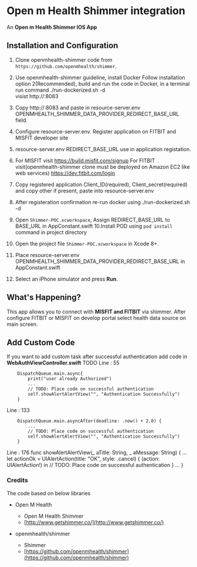 Open m Health Shimmer integration
=================================

An **Open m Health Shimmer IOS App** 


## Installation and Configuration

1. Clone openmhealth-shimmer code from `https://github.com/openmhealth/shimmer`.
2. Use openmhealth-shimmer guideline, install Docker
   Follow installation option 2(Recommended), build and run the code in Docker, in a terminal run command
   ./run-dockerized.sh -d  
   visist http://<shimmer-host>:8083
3. Copy http://<shimmer-host>:8083 and paste in resource-server.env OPENMHEALTH_SHIMMER_DATA_PROVIDER_REDIRECT_BASE_URL field.
4. Configure resource-server.env. Register application on FITBIT and  MISFIT developer site
5. resource-server.env REDIRECT_BASE_URL use in application registation.
6. For MISFIT visit 
	https://build.misfit.com/signup
   For FITBIT visit(opennhealth-shimmer clone must be deployed on Amazon EC2 like web services) 
    https://dev.fitbit.com/login
7. Copy registered application Client_ID(required), Client_secret(required) and copy other if present, paste into resource-server.env
8. After registeration confirmation re-run docker using 
   ./run-dockerized.sh -d

9. Open `Shimmer-POC.xcworkspace`, Assign REDIRECT_BASE_URL to BASE_URL in AppConstant.swift
10.Install POD using `pod install` command in project directory
11. Open the project file `Shimmer-POC.xcworkspace` in Xcode 8+.
12. Place resource-server.env OPENMHEALTH_SHIMMER_DATA_PROVIDER_REDIRECT_BASE_URL in AppConstant.swift 
12. Select an iPhone simulator and press **Run**.


## What's Happening?

This app allows you to connect with **MISFIT and FITBIT** via shimmer. After configure FITBIT or MISFIT on develop 
portal select health data source on main screen.

## Add Custom Code 

If you want to add custom task after successful authentication add code in **WebAuthViewController.swift** TODO
Line : 55
```
	DispatchQueue.main.async{
        print("user already Authorized")                    
        ...                
        // TODO: Place code on successful authentication
        self.showAlertAlertView("", "Authentication Successfully")
	}
```
Line : 133
```
	DispatchQueue.main.asyncAfter(deadline: .now() + 2.0) {
        ...
        // TODO: Place code on successful authentication
        self.showAlertAlertView("", "Authentication Successfully")
    }
```
Line : 176
	func showAlertAlertView(_ aTitle: String, _ aMessage: String)
    {
        ...
        let actionOk = UIAlertAction(title: "OK", style: .cancel) { (action: UIAlertAction!) in
            // TODO: Place code on successful authentication
        }
        ...
    }

### Credits
  The code based on below libraries

  - Open M Health 
    * Open M Health Shimmer
    * [http://www.getshimmer.co/](http://www.getshimmer.co/)

  - openmhealth/shimmer
  	* Shimmer
  	* [https://github.com/openmhealth/shimmer](https://github.com/openmhealth/shimmer)
  	
